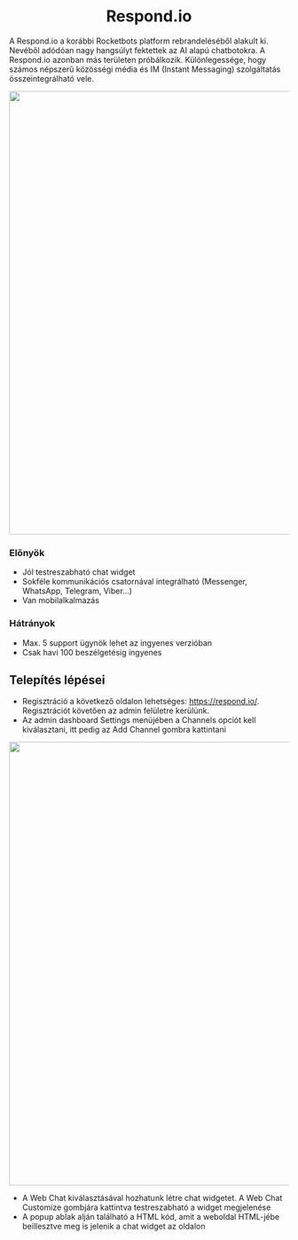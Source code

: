 ﻿# <center>Respond.io</center>

A Respond.io a korábbi Rocketbots platform rebrandeléséből alakult ki. Nevéből adódóan nagy hangsúlyt fektettek az AI alapú chatbotokra. A Respond.io azonban más területen próbálkozik. Különlegessége, hogy számos népszerű közösségi média és IM (Instant Messaging) szolgáltatás összeintegrálható vele.

<p align="center">
    <img src="images\respond1.png" width="800" />
</p>

### Előnyök

- Jól testreszabható chat widget
- Sokféle kommunikációs csatornával integrálható (Messenger, WhatsApp, Telegram, Viber...)
- Van mobilalkalmazás

### Hátrányok

- Max. 5 support ügynök lehet az ingyenes verzióban
- Csak havi 100 beszélgetésig ingyenes

## Telepítés lépései

- Regisztráció a következő oldalon lehetséges: https://respond.io/. Regisztrációt követően az admin felületre kerülünk.
- Az admin dashboard Settings menüjében a Channels opciót kell kiválasztani, itt pedig az Add Channel gombra kattintani

<p align="center">
    <img src="images\respond2.png" width="800" />
</p>

- A Web Chat kiválasztásával hozhatunk létre chat widgetet. A Web Chat Customize gombjára kattintva testreszabható a widget megjelenése
- A popup ablak alján található a HTML kód, amit a weboldal HTML-jébe beillesztve meg is jelenik a chat widget az oldalon
